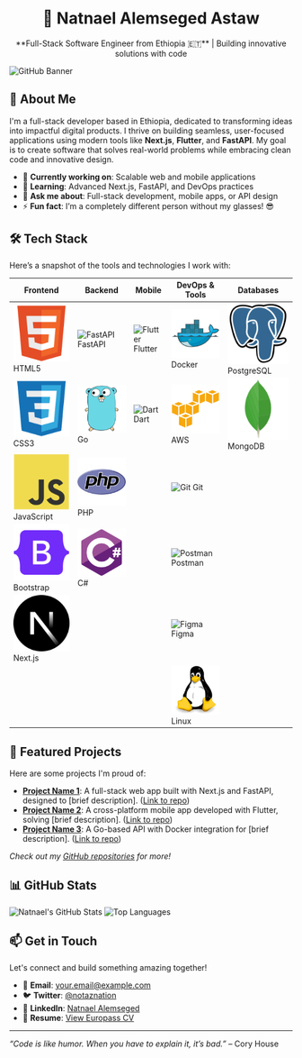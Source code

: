 # <div align="center">👋 Natnael Alemseged Astaw</div>

<div align="center">**Full-Stack Software Engineer from Ethiopia 🇪🇹** | Building innovative solutions with code</div>

![GitHub Banner](https://user-images.githubusercontent.com/58959408/232639433-cb0aea21-66f0-4508-a771-85e2089c5a87.gif)

## 🌟 About Me

I'm a full-stack developer based in Ethiopia, dedicated to transforming ideas into impactful digital products. I thrive on building seamless, user-focused applications using modern tools like **Next.js**, **Flutter**, and **FastAPI**. My goal is to create software that solves real-world problems while embracing clean code and innovative design.

- 🔭 **Currently working on**: Scalable web and mobile applications
- 🌱 **Learning**: Advanced Next.js, FastAPI, and DevOps practices
- 💬 **Ask me about**: Full-stack development, mobile apps, or API design
- ⚡ **Fun fact**: I’m a completely different person without my glasses! 😎

## 🛠️ Tech Stack

Here’s a snapshot of the tools and technologies I work with:

| **Frontend** | **Backend** | **Mobile** | **DevOps & Tools** | **Databases** |
|--------------|-------------|------------|--------------------|---------------|
| ![HTML5](https://raw.githubusercontent.com/devicons/devicon/master/icons/html5/html5-original.svg) HTML5 | ![FastAPI](https://www.vectorlogo.zone/logos/fastapi/fastapi-icon.svg) FastAPI | ![Flutter](https://www.vectorlogo.zone/logos/flutterio/flutterio-icon.svg) Flutter | ![Docker](https://raw.githubusercontent.com/devicons/devicon/master/icons/docker/docker-original.svg) Docker | ![PostgreSQL](https://raw.githubusercontent.com/devicons/devicon/master/icons/postgresql/postgresql-original.svg) PostgreSQL |
| ![CSS3](https://raw.githubusercontent.com/devicons/devicon/master/icons/css3/css3-original.svg) CSS3 | ![Go](https://raw.githubusercontent.com/devicons/devicon/master/icons/go/go-original.svg) Go | ![Dart](https://www.vectorlogo.zone/logos/dartlang/dartlang-icon.svg) Dart | ![AWS](https://raw.githubusercontent.com/devicons/devicon/master/icons/amazonwebservices/amazonwebservices-original.svg) AWS | ![MongoDB](https://raw.githubusercontent.com/devicons/devicon/master/icons/mongodb/mongodb-original.svg) MongoDB |
| ![JavaScript](https://raw.githubusercontent.com/devicons/devicon/master/icons/javascript/javascript-original.svg) JavaScript | ![PHP](https://raw.githubusercontent.com/devicons/devicon/master/icons/php/php-original.svg) PHP | | ![Git](https://www.vectorlogo.zone/logos/git-scm/git-scm-icon.svg) Git | |
| ![Bootstrap](https://raw.githubusercontent.com/devicons/devicon/master/icons/bootstrap/bootstrap-plain.svg) Bootstrap | ![C#](https://raw.githubusercontent.com/devicons/devicon/master/icons/csharp/csharp-original.svg) C# | | ![Postman](https://www.vectorlogo.zone/logos/getpostman/getpostman-icon.svg) Postman | |
| ![Next.js](https://raw.githubusercontent.com/devicons/devicon/master/icons/nextjs/nextjs-original.svg) Next.js | | | ![Figma](https://www.vectorlogo.zone/logos/figma/figma-icon.svg) Figma | |
| | | | ![Linux](https://raw.githubusercontent.com/devicons/devicon/master/icons/linux/linux-original.svg) Linux | |

## 📂 Featured Projects

Here are some projects I'm proud of:

- **[Project Name 1](#)**: A full-stack web app built with Next.js and FastAPI, designed to [brief description]. ([Link to repo](#))
- **[Project Name 2](#)**: A cross-platform mobile app developed with Flutter, solving [brief description]. ([Link to repo](#))
- **[Project Name 3](#)**: A Go-based API with Docker integration for [brief description]. ([Link to repo](#))

*Check out my [GitHub repositories](https://github.com/natnael-alemseged?tab=repositories) for more!*

## 📊 GitHub Stats

![Natnael's GitHub Stats](https://github-readme-stats.vercel.app/api?username=natnael-alemseged&show_icons=true&theme=radical)
![Top Languages](https://github-readme-stats.vercel.app/api/top-langs/?username=natnael-alemseged&layout=compact&theme=radical)

## 📫 Get in Touch

Let's connect and build something amazing together!

- 📧 **Email**: [your.email@example.com](mailto:your.email@example.com)
- 🐦 **Twitter**: [@notaznation](https://twitter.com/notaznation)
- 💼 **LinkedIn**: [Natnael Alemseged](https://www.linkedin.com/in/natnael-alemseged/)
- 📄 **Resume**: [View Europass CV](https://europa.eu/europass/eportfolio/screen/share/3d764e43-839f-428d-85df-2e74f3256725?lang=en)

---

*“Code is like humor. When you have to explain it, it’s bad.”* – Cory House
